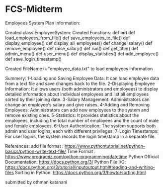 # FCS-Midterm

Employees System Plan Information:

Created class EmployeeSystem:
Created Functions:
    def __init__
    def load_employees_from_file()
    def save_employees_to_file()
    def display_employee()
    def display_all_employees()
    def change_salary()
    def remove_employee()
    def raise_salary()
    def run()
    def get_title()
    def admin_menu()
    def user_menu()
    def display_statistics()
    def add_employee()
    def save_login_timestamp()


Created FileName is "employee_data.txt" to load employees information 


Summery:
1-Loading and Saving Employee Data: It can load employee data from a text file and save changes back to the file.
2-Displaying Employee Information: It allows users (both administrators and employees) to display detailed information about individual employees and list all employees sorted by their joining date.
3-Salary Management: Administrators can change an employee's salary and give raises.
4-Adding and Removing Employees: Administrators can add new employees to the system and remove existing ones.
5-Statistics: It provides statistics about the employees, including the total number of employees and the count of male and female employees.
6-User Authentication: The system supports both admin and user logins, each with different privileges.
7-Login Timestamps: For user logins, the system records the login timestamp in a separate file.



References:
add file format : https://www.pythontutorial.net/python-basics/python-write-text-file/
Time Format : https://www.programiz.com/python-programming/datetime
Python Official Documentation: https://docs.python.org/3/
Python File I/O: https://docs.python.org/3/tutorial/inputoutput.html#reading-and-writing-files
Sorting in Python: https://docs.python.org/3/howto/sorting.html

submitted by othman katanani

